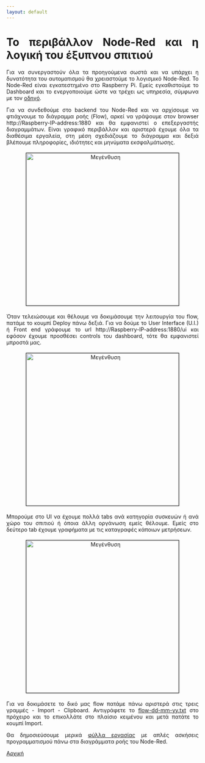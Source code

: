 ```yaml
---
layout: default
---
```

<div style="text-align: justify;">
 <H1>Το περιβάλλον Node-Red και η λογική του έξυπνου σπιτιού</H1>
 <p>Για να συνεργαστούν όλα τα προηγούμενα σωστά και να υπάρχει η δυνατότητα του αυτοματισμού θα χρειαστούμε το λογισμικό Node-Red. Το Node-Red είναι εγκατεστημένο στο Raspberry Pi. Εμείς εγκαθιστούμε το Dashboard και το ενεργοποιούμε ώστε να τρέχει ως υπηρεσία, σύμφωνα με τον <a href="https://github.com/stav98/UrsaRobotics_SmartHome/blob/master/node-red/Rasp_NodeRed.pdf" target="_blank">οδηγό</a>.</p>
 <p>Για να συνδεθούμε στο backend του Node-Red και να αρχίσουμε να φτιάχνουμε το διάγραμμα ροής (Flow), αρκεί να γράψουμε στον browser http://Raspberry-IP-address:1880 και θα εμφανιστεί ο επεξεργαστής διαγραμμάτων. Είναι γραφικό περιβάλλον και αριστερά έχουμε όλα τα διαθέσιμα εργαλεία, στη μέση σχεδιάζουμε το διάγραμμα και δεξιά βλέπουμε πληροφορίες, ιδιότητες και μηνύματα εκσφαλμάτωσης.</p>
 <center>
  <a href="{{ "/assets/images/node_red_flow1.png" | relative_url }}" onclick="return hs.expand(this)" class="highslide" target="_self">
   <img src="{{ "/assets/images/node_red_flow1_small.png" | relative_url }}" alt="Μεγένθυση" title="Μεγένθυση" style="float: center; margin: 5px; border: 1px solid #000000; width: 400px;">
  </a>
 </center>
 <p>Όταν τελειώσουμε και θέλουμε να δοκιμάσουμε την λειτουργία του flow, πατάμε το κουμπί Deploy πάνω δεξιά. Για να δούμε το User Interface (U.I.) ή Front end γράφουμε το url http://Raspberry-IP-address:1880/ui και εφόσον έχουμε προσθέσει controls του dashboard, τότε θα εμφανιστεί μπροστά μας.</p>
 <center>
  <a href="{{ "/assets/images/node_red_ui1.png" | relative_url }}" onclick="return hs.expand(this)" class="highslide" target="_self">
   <img src="{{ "/assets/images/node_red_ui1_small.png" | relative_url }}" alt="Μεγένθυση" title="Μεγένθυση" style="float: center; margin: 5px; border: 1px solid #000000; width: 400px;">
  </a>
 </center>
 <p>Μπορούμε στο UI να έχουμε πολλά tabs ανά κατηγορία συσκευών ή ανά χώρο του σπιτιού ή όποια άλλη οργάνωση εμείς θέλουμε. Εμείς στο δεύτερο tab έχουμε γραφήματα με τις καταγραφές κάποιων μετρήσεων.</p>
 <center>
  <a href="{{ "/assets/images/node_red_ui2.png" | relative_url }}" onclick="return hs.expand(this)" class="highslide" target="_self">
   <img src="{{ "/assets/images/node_red_ui2_small.png" | relative_url }}" alt="Μεγένθυση" title="Μεγένθυση" style="float: center; margin: 5px; border: 1px solid #000000; width: 400px;">
  </a>
 </center>
 <p>Για να δοκιμάσετε το δικό μας flow πατάμε πάνω αριστερά στις τρεις γραμμές - Import - Clipboard. Αντιγράφετε το <a href="https://raw.githubusercontent.com/stav98/UrsaRobotics_SmartHome/master/node-red/src/flow-4-5-19.txt" target="code">flow-dd-mm-yy.txt</a> στο πρόχειρο και το επικολλάτε στο πλαίσιο κειμένου και μετά πατάτε το κουμπί Import.</p>
 <p>Θα δημοσιεύσουμε μερικά <a href="{{site.baseurl}}/2019/04/27/fyllo_ergasias1.html"  title="Μετάβαση">φύλλα εργασίας</a> με απλές ασκήσεις προγραμματισμού πάνω στα διαγράμματα ροής του Node-Red.</p>
 <a href="./index.html">Αρχική</a>
</div>
